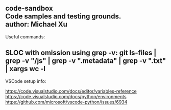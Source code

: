 code-sandbox <br>
Code samples and testing grounds. <br>
author: Michael Xu
--------------------------------------------------------------------
Useful commands:

SLOC with omission using grep -v:
git ls-files | grep -v "\/js" | grep -v ".metadata" | grep -v ".txt" | xargs wc -l
--------------------------------------------------------------------
VSCode setup info:

https://code.visualstudio.com/docs/editor/variables-reference <br>
https://code.visualstudio.com/docs/python/environments <br>
https://github.com/microsoft/vscode-python/issues/6934 <br>


